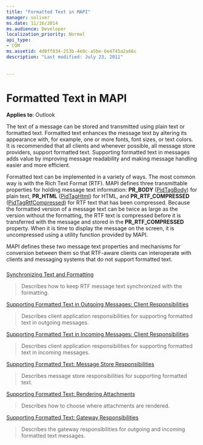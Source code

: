```yaml
---
title: "Formatted Text in MAPI"
manager: soliver
ms.date: 11/16/2014
ms.audience: Developer
localization_priority: Normal
api_type:
- COM
ms.assetid: 4d0ff834-253b-4e8c-a5be-6e4745a2a66c
description: "Last modified: July 23, 2011"
 
 
---
```


# Formatted Text in MAPI

  
  
**Applies to**: Outlook 
  
The text of a message can be stored and transmitted using plain text or formatted text. Formatted text enhances the message text by altering its appearance with, for example, one or more fonts, font sizes, or text colors. It is recommended that all clients and whenever possible, all message store providers, support formatted text. Supporting formatted text in messages adds value by improving message readability and making message handling easier and more efficient.
  
Formatted text can be implemented in a variety of ways. The most common way is with the Rich Text Format (RTF). MAPI defines three transmittable properties for holding message text information: **PR_BODY** ([PidTagBody](pidtagbody-canonical-property.md)) for plain text, **PR_HTML** ([PidTagHtml](pidtaghtml-canonical-property.md)) for HTML, and **PR_RTF_COMPRESSED** ([PidTagRtfCompressed](pidtagrtfcompressed-canonical-property.md)) for RTF text that has been compressed. Because the formatted version of a message text can be twice as large as the version without the formatting, the RTF text is compressed before it is transferred with the message and stored in the **PR_RTF_COMPRESSED** property. When it is time to display the message on the screen, it is uncompressed using a utility function provided by MAPI. 
  
MAPI defines these two message text properties and mechanisms for conversion between them so that RTF-aware clients can interoperate with clients and messaging systems that do not support formatted text.
  
### 

[Synchronizing Text and Formatting](synchronizing-text-and-formatting.md)
  
> Describes how to keep RTF message text synchronized with the formatting.
    
[Supporting Formatted Text in Outgoing Messages: Client Responsibilities](supporting-formatted-text-in-outgoing-messages-client-responsibilities.md)
  
> Describes client application responsibilities for supporting formatted text in outgoing messages.
    
[Supporting Formatted Text in Incoming Messages: Client Responsibilities](supporting-formatted-text-in-incoming-messages-client-responsibilities.md)
  
> Describes client application responsibilities for supporting formatted text in incoming messages.
    
[Supporting Formatted Text: Message Store Responsibilities](supporting-formatted-text-message-store-responsibilities.md)
  
> Describes message store responsibilities for supporting formatted text.
    
[Supporting Formatted Text: Rendering Attachments](supporting-formatted-text-rendering-attachments.md)
  
> Describes how to choose where attachments are rendered.
    
[Supporting Formatted Text: Gateway Responsibilities](supporting-formatted-text-gateway-responsibilities.md)
  
> Describes the gateway responsibilities for outgoing and incoming formatted text messages.
    

